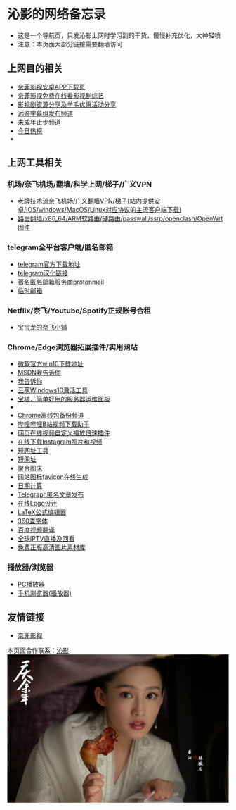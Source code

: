 # 沁影的网络备忘录
* 这是一个导航页，只发沁影上网时学习到的干货，慢慢补充优化，大神轻喷     
* 注意：本页面大部分链接需要翻墙访问        

## 上网目的相关     
* [奈菲影视安卓APP下载页](https://www.nfmovies.com/app.html)          
* [奈菲影视免费在线看影视剧综艺](https://www.nfmovies.com/)     
* [影视剧资源分享及羊毛优惠活动分享](https://t.me/joinchat/AAAAAEhkwtQjONQXe--Z8g)      
* [远鉴字幕组发布频道](https://t.me/joinchat/AAAAAE3AeBfFEPXuMGLzWw)          
* [未成年止步频道](https://t.me/joinchat/AAAAAEXqWisZQOtbw64IMw)           
* [今日热榜](https://tophub.today/)            
* 
## 上网工具相关

### 机场/奈飞机场/翻墙/科学上网/梯子/广义VPN           
* [老牌技术流奈飞机场/广义翻墙VPN/梯子(站内提供安卓/iOS/windows/MacOS/Linux对应协议的主流客户端下载)](./tool/Airport.md)                           
* [路由翻墙/x86_64/ARM软路由/硬路由/passwall/ssrp/openclash/OpenWrt固件](https://t.me/OpenWRTcn)        

### telegram全平台客户端/匿名邮箱 
* [telegram官方下载地址](https://telegram.org/apps)           
* [telegram汉化链接](https://t.me/setlanguage/classic-zh)      
* [著名匿名邮箱服务商protonmail](https://protonmail.com/)     
* [临时邮箱](https://linshiyouxiang.net/)              

### Netflix/奈飞/Youtube/Spotify正规账号合租       
* [宝宝龙的奈飞小铺](https://www.naifei.shop/?sid=EyTkXH)

### Chrome/Edge浏览器拓展插件/实用网站    
* [微软官方win10下载地址](https://www.microsoft.com/zh-cn/software-download/windows10)      
* [MSDN我告诉你](https://msdn.itellyou.cn/)                 
* [我告诉你](https://next.itellyou.cn)                                      
* [云萌Windows10激活工具](https://cmwtat.cloudmoe.com/cn.html)        
* [宝塔，简单好用的服务器运维面板](https://www.bt.cn/)                    
*                 
* [Chrome离线包备份频道](https://t.me/joinchat/VFvmXBJDwNlXH567)        
* [哔哩哔哩B站视频下载助手](https://chrome.google.com/webstore/detail/bilibili%E5%93%94%E5%93%A9%E5%93%94%E5%93%A9%E4%B8%8B%E8%BD%BD%E5%8A%A9%E6%89%8B/bfcbfobhcjbkilcbehlnlchiinokiijp)     
* [网页在线视频自定义播放倍速插件](https://chrome.google.com/webstore/detail/video-speed-manager/fkopaaikpmfhpmoobnmklgmcgmhgfkcd)       
* [在线下载Instagram照片和视频](https://www.instaloadgram.com/zh/)            
* [短网址工具](https://www.mynb8.com/)                  
* [短网址](https://www.ft12.com/)        
* [聚合图床](https://www.superbed.cn/)                                             
* [网站图标favicon在线生成](https://tool.lu/favicon)               
* [日期计算](http://bjtime.cn/riqi/)                 
* [Telegraph匿名文章发布](https://telegra.ph/)                                      
* [在线Logo设计](https://www.designevo.com/cn/logo-maker/)               
* [LaTeX公式编辑器](https://www.latexlive.com/)               
* [360查字体](https://fonts.safe.360.cn/)            
* [百度视频翻译](http://fanyi-video.baidu.com/)          
* [全球IPTV直播及回看](https://supergo.tv/)          
* [免费正版高清图片素材库](https://pixabay.com/zh/)                  


### 播放器/浏览器
* [PC播放器](./tool/PCBoFangQi.md)            
* [手机浏览器(播放器)](./tool/ShouJiLiuLanQi.md)        

## 友情链接         
* [奈菲影视](https://www.nfmovies.com/)          

本页面合作联系：[沁影](https://t.me/QinShadow)       
![鸡腿姑娘](./logo.jpg)       

